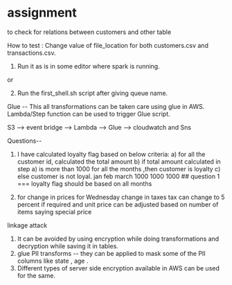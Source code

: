 # assignment
to check for relations between customers and other table

How to test :
Change value of file_location for both customers.csv and transactions.csv.
1) Run it as is in some editor where spark  is running.

or

2) Run the first_shell.sh script after giving queue name.


Glue    -- This all transformations can be taken care using glue in AWS. Lambda/Step function can be used to trigger Glue script.
 
S3 --> event bridge --> Lambda --> Glue --> cloudwatch and Sns

Questions--
1) I have calculated loyalty flag based on below criteria:
	a) for all the customer id, calculated the total amount
	b) if total amount calculated in step a) is more than 1000 for all the months  ,then  customer is loyalty
	c) else customer is not loyal.
jan feb march 
1000 1000 1000      ## question  1  === loyalty flag   should be based on all months

2) for change in prices for Wednesday
change in taxes 
 tax can change to 5 percent if required and unit price can be adjusted based on number of items saying special price
 

linkage attack 
1) It can be avoided by using encryption while doing transformations and decryption while saving it in tables.
2) glue PII transforms -- they can be applied to mask some of the PII columns like state , age .
3) Different types of server side encryption available in AWS can be used for the same.
